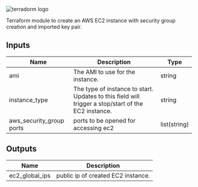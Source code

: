 ![terradorm logo](https://www.datocms-assets.com/2885/1620155113-brandhcterraformprimaryattributedcolor.svg)



Terraform module to create an AWS EC2 instance with security group creation and imported key pair.


## Inputs

| Name | Description | Type |
| ------ | ----------- | ----------- |
| ami   | The AMI to use for the instance. | string |
| instance_type | The type of instance to start. Updates to this field will trigger a stop/start of the EC2 instance. | string|
| aws_security_group  ports  | ports to be opened for accessing ec2| list(string) |


## Outputs

| Name | Description |
| ------ | ----------- |
| ec2_global_ips   | public ip of created EC2 instance. |
